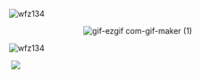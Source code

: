 ⠀⠀⠀⠀⠀⠀⠀⠀⠀⠀⠀![wfz134](https://github.com/user-attachments/assets/4b757f4d-428f-4bfa-acf3-bbe4cd341754)

 
⠀⠀⠀⠀⠀⠀⠀⠀⠀⠀⠀⠀⠀⠀⠀⠀⠀⠀⠀⠀⠀⠀⠀⠀![gif-ezgif com-gif-maker (1)](https://github.com/user-attachments/assets/03217553-3b66-4832-9922-4b3b19d9acdb)

⠀⠀⠀⠀⠀⠀⠀⠀⠀⠀⠀![wfz134](https://github.com/user-attachments/assets/4b757f4d-428f-4bfa-acf3-bbe4cd341754)

⠀⠀⠀⠀⠀⠀⠀⠀⠀⠀⠀ ![](https://komarev.com/ghpvc/?username=20waystokillsomeone&color=d8a48f&label=freakshow&style=plastic&abbreviated=true)
